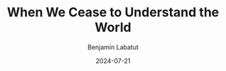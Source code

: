 ---
title: When We Cease to Understand the World
author: Benjamín Labatut
score: 5
year: 2024
date: 2024-07-21
---